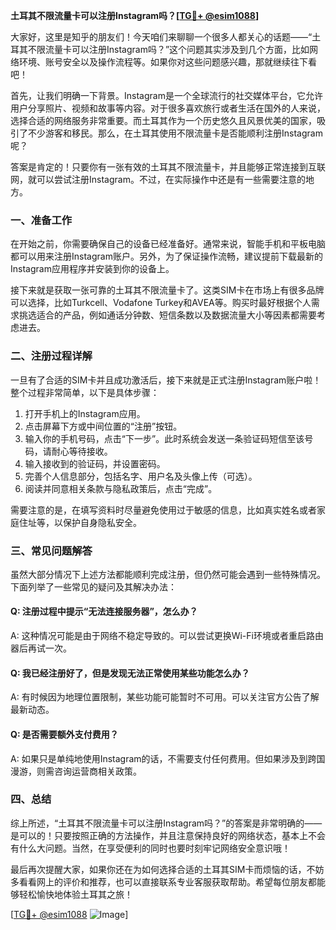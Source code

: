 **土耳其不限流量卡可以注册Instagram吗？[[TG💪+ @esim1088](https://t.me/s/esim1088)]**

大家好，这里是知乎的朋友们！今天咱们来聊聊一个很多人都关心的话题——“土耳其不限流量卡可以注册Instagram吗？”这个问题其实涉及到几个方面，比如网络环境、账号安全以及操作流程等。如果你对这些问题感兴趣，那就继续往下看吧！

首先，让我们明确一下背景。Instagram是一个全球流行的社交媒体平台，它允许用户分享照片、视频和故事等内容。对于很多喜欢旅行或者生活在国外的人来说，选择合适的网络服务非常重要。而土耳其作为一个历史悠久且风景优美的国家，吸引了不少游客和移民。那么，在土耳其使用不限流量卡是否能顺利注册Instagram呢？

答案是肯定的！只要你有一张有效的土耳其不限流量卡，并且能够正常连接到互联网，就可以尝试注册Instagram。不过，在实际操作中还是有一些需要注意的地方。

### **一、准备工作**
在开始之前，你需要确保自己的设备已经准备好。通常来说，智能手机和平板电脑都可以用来注册Instagram账户。另外，为了保证操作流畅，建议提前下载最新的Instagram应用程序并安装到你的设备上。

接下来就是获取一张可靠的土耳其不限流量卡了。这类SIM卡在市场上有很多品牌可以选择，比如Turkcell、Vodafone Turkey和AVEA等。购买时最好根据个人需求挑选适合的产品，例如通话分钟数、短信条数以及数据流量大小等因素都需要考虑进去。

### **二、注册过程详解**
一旦有了合适的SIM卡并且成功激活后，接下来就是正式注册Instagram账户啦！整个过程非常简单，以下是具体步骤：

1. 打开手机上的Instagram应用。
2. 点击屏幕下方或中间位置的“注册”按钮。
3. 输入你的手机号码，点击“下一步”。此时系统会发送一条验证码短信至该号码，请耐心等待接收。
4. 输入接收到的验证码，并设置密码。
5. 完善个人信息部分，包括名字、用户名及头像上传（可选）。
6. 阅读并同意相关条款与隐私政策后，点击“完成”。

需要注意的是，在填写资料时尽量避免使用过于敏感的信息，比如真实姓名或者家庭住址等，以保护自身隐私安全。

### **三、常见问题解答**
虽然大部分情况下上述方法都能顺利完成注册，但仍然可能会遇到一些特殊情况。下面列举了一些常见的疑问及其解决办法：

#### Q: 注册过程中提示“无法连接服务器”，怎么办？
A: 这种情况可能是由于网络不稳定导致的。可以尝试更换Wi-Fi环境或者重启路由器后再试一次。

#### Q: 我已经注册好了，但是发现无法正常使用某些功能怎么办？
A: 有时候因为地理位置限制，某些功能可能暂时不可用。可以关注官方公告了解最新动态。

#### Q: 是否需要额外支付费用？
A: 如果只是单纯地使用Instagram的话，不需要支付任何费用。但如果涉及到跨国漫游，则需咨询运营商相关政策。

### **四、总结**
综上所述，“土耳其不限流量卡可以注册Instagram吗？”的答案是非常明确的——是可以的！只要按照正确的方法操作，并且注意保持良好的网络状态，基本上不会有什么大问题。当然，在享受便利的同时也要时刻牢记网络安全意识哦！

最后再次提醒大家，如果你还在为如何选择合适的土耳其SIM卡而烦恼的话，不妨多看看网上的评价和推荐，也可以直接联系专业客服获取帮助。希望每位朋友都能够轻松愉快地体验土耳其之旅！

[[TG💪+ @esim1088](https://t.me/s/esim1088) ![Image](https://i.postimg.cc/4NQfJmqS/Snipaste-2025-05-13-00-14-12.png)]